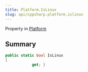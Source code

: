 ```yaml
---
title: Platform.IsLinux
slug: api/cppsharp.platform.islinux
---
```

Property in [Platform](/api/cppsharp/platform)

## Summary



```csharp
public static bool IsLinux
{
            get; }
```

